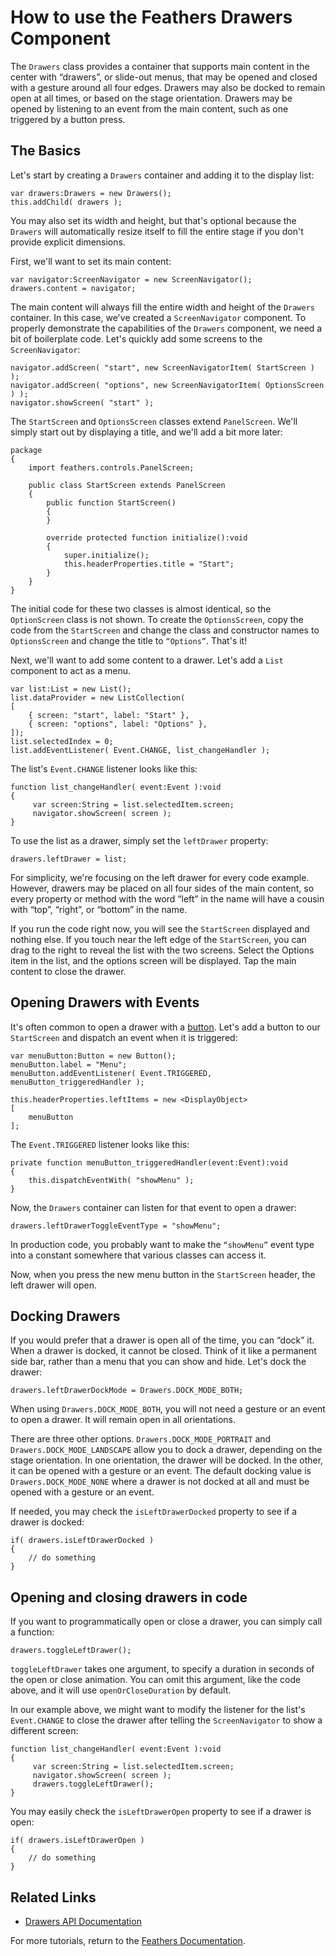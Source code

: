# How to use the Feathers Drawers Component

The `Drawers` class provides a container that supports main content in the center with “drawers”, or slide-out menus, that may be opened and closed with a gesture around all four edges. Drawers may also be docked to remain open at all times, or based on the stage orientation. Drawers may be opened by listening to an event from the main content, such as one triggered by a button press.

## The Basics

Let's start by creating a `Drawers` container and adding it to the display list:

``` code
var drawers:Drawers = new Drawers();
this.addChild( drawers );
```

You may also set its width and height, but that's optional because the `Drawers` will automatically resize itself to fill the entire stage if you don't provide explicit dimensions.

First, we'll want to set its main content:

``` code
var navigator:ScreenNavigator = new ScreenNavigator();
drawers.content = navigator;
```

The main content will always fill the entire width and height of the `Drawers` container. In this case, we've created a `ScreenNavigator` component. To properly demonstrate the capabilities of the `Drawers` component, we need a bit of boilerplate code. Let's quickly add some screens to the `ScreenNavigator`:

``` code
navigator.addScreen( "start", new ScreenNavigatorItem( StartScreen ) );
navigator.addScreen( "options", new ScreenNavigatorItem( OptionsScreen ) );
navigator.showScreen( "start" );
```

The `StartScreen` and `OptionsScreen` classes extend `PanelScreen`. We'll simply start out by displaying a title, and we'll add a bit more later:

``` code
package
{
    import feathers.controls.PanelScreen;
 
    public class StartScreen extends PanelScreen
    {
        public function StartScreen()
        {
        }
 
        override protected function initialize():void
        {
            super.initialize();
            this.headerProperties.title = "Start";
        }
    }
}
```

The initial code for these two classes is almost identical, so the `OptionScreen` class is not shown. To create the `OptionsScreen`, copy the code from the `StartScreen` and change the class and constructor names to `OptionsScreen` and change the title to `“Options”`. That's it!

Next, we'll want to add some content to a drawer. Let's add a `List` component to act as a menu.

``` code
var list:List = new List();
list.dataProvider = new ListCollection(
[
    { screen: "start", label: "Start" },
    { screen: "options", label: "Options" },
]);
list.selectedIndex = 0;
list.addEventListener( Event.CHANGE, list_changeHandler );
```

The list's `Event.CHANGE` listener looks like this:

``` code
function list_changeHandler( event:Event ):void
{
     var screen:String = list.selectedItem.screen;
     navigator.showScreen( screen );
}
```

To use the list as a drawer, simply set the `leftDrawer` property:

``` code
drawers.leftDrawer = list;
```

For simplicity, we're focusing on the left drawer for every code example. However, drawers may be placed on all four sides of the main content, so every property or method with the word “left” in the name will have a cousin with “top”, “right”, or “bottom” in the name.

If you run the code right now, you will see the `StartScreen` displayed and nothing else. If you touch near the left edge of the `StartScreen`, you can drag to the right to reveal the list with the two screens. Select the Options item in the list, and the options screen will be displayed. Tap the main content to close the drawer.

## Opening Drawers with Events

It's often common to open a drawer with a [button](button.html). Let's add a button to our `StartScreen` and dispatch an event when it is triggered:

``` code
var menuButton:Button = new Button();
menuButton.label = "Menu";
menuButton.addEventListener( Event.TRIGGERED, menuButton_triggeredHandler ); 
 
this.headerProperties.leftItems = new <DisplayObject>
[
    menuButton
];
```

The `Event.TRIGGERED` listener looks like this:

``` code
private function menuButton_triggeredHandler(event:Event):void
{
    this.dispatchEventWith( "showMenu" );
}
```

Now, the `Drawers` container can listen for that event to open a drawer:

``` code
drawers.leftDrawerToggleEventType = "showMenu";
```

In production code, you probably want to make the `“showMenu”` event type into a constant somewhere that various classes can access it.

Now, when you press the new menu button in the `StartScreen` header, the left drawer will open.

## Docking Drawers

If you would prefer that a drawer is open all of the time, you can “dock” it. When a drawer is docked, it cannot be closed. Think of it like a permanent side bar, rather than a menu that you can show and hide. Let's dock the drawer:

``` code
drawers.leftDrawerDockMode = Drawers.DOCK_MODE_BOTH;
```

When using `Drawers.DOCK_MODE_BOTH`, you will not need a gesture or an event to open a drawer. It will remain open in all orientations.

There are three other options. `Drawers.DOCK_MODE_PORTRAIT` and `Drawers.DOCK_MODE_LANDSCAPE` allow you to dock a drawer, depending on the stage orientation. In one orientation, the drawer will be docked. In the other, it can be opened with a gesture or an event. The default docking value is `Drawers.DOCK_MODE_NONE` where a drawer is not docked at all and must be opened with a gesture or an event.

If needed, you may check the `isLeftDrawerDocked` property to see if a drawer is docked:

``` code
if( drawers.isLeftDrawerDocked )
{
    // do something
}
```

## Opening and closing drawers in code

If you want to programmatically open or close a drawer, you can simply call a function:

``` code
drawers.toggleLeftDrawer();
```

`toggleLeftDrawer` takes one argument, to specify a duration in seconds of the open or close animation. You can omit this argument, like the code above, and it will use `openOrCloseDuration` by default.

In our example above, we might want to modify the listener for the list's `Event.CHANGE` to close the drawer after telling the `ScreenNavigator` to show a different screen:

``` code
function list_changeHandler( event:Event ):void
{
     var screen:String = list.selectedItem.screen;
     navigator.showScreen( screen );
     drawers.toggleLeftDrawer();
}
```

You may easily check the `isLeftDrawerOpen` property to see if a drawer is open:

``` code
if( drawers.isLeftDrawerOpen )
{
    // do something
}
```

## Related Links

-   [Drawers API Documentation](http://feathersui.com/documentation/feathers/controls/Drawers.html)

For more tutorials, return to the [Feathers Documentation](start.html).


